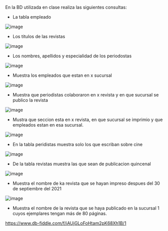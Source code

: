 En la BD utilizada en clase realiza las siguientes consultas:

* La tabla empleado

![image](https://user-images.githubusercontent.com/101414787/170727821-2ee7f024-6f1c-4e59-a536-33500ca01d2d.png)


* Los titulos de las revistas

![image](https://user-images.githubusercontent.com/101414787/170728074-db25f10c-b40d-4fb1-985f-eee98a9b5e97.png)


* Los nombres, apellidos y especialidad de los periodostas

![image](https://user-images.githubusercontent.com/101414787/170728403-e536f946-6463-459f-a699-d522e46d4cfb.png)


* Muestra los empleados que estan en x sucursal

![image](https://user-images.githubusercontent.com/101414787/170733581-50435547-9e39-4e11-943e-e77eaa230aa0.png)


* Muestra que periodistas colaboraron en x revista y en que sucursal se publico la revista

![image](https://user-images.githubusercontent.com/101414787/170735519-507bf740-b520-41e5-bb62-4019051a8763.png)


* Mustra que seccion esta en x revista, en que sucursal se imprimio y que empleados estan en esa sucursal.

![image](https://user-images.githubusercontent.com/101414787/171100094-8c252a09-4656-4980-b5e9-3e9e2bdaf298.png)


* En la tabla peridistas muestra solo los que escriban sobre cine

![image](https://user-images.githubusercontent.com/101414787/171101388-2e6c49c7-7281-46ed-b7b6-3127f66c388b.png)


* De la tabla revistas muestra las que sean de publicacion quincenal

![image](https://user-images.githubusercontent.com/101414787/171101968-1fa5eb0f-e62b-4195-9e7b-7c709fa79242.png)


* Muestra el nombre de ka revista que se hayan impreso despues del 30 de septiembre del 2021

![image](https://user-images.githubusercontent.com/101414787/171102956-ec008bd8-7038-4502-b222-1184d854bd64.png)


* Muestra el nombre de la revista que se haya publicado en la sucursal 1 cuyos ejemplares tengan más de 80 páginas.

https://www.db-fiddle.com/f/iAUjGLoFoHtam2pK68Xh1B/1
